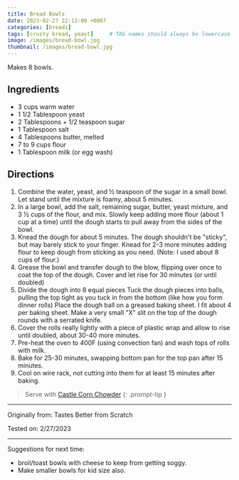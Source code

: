 ```yaml
---
title: Bread Bowls
date: 2023-02-27 22:13:00 +0007
categories: [breads]
tags: [crusty bread, yeast]     # TAG names should always be lowercase
image: /images/bread-bowl.jpg
thumbnail: /images/bread-bowl.jpg
---
```


Makes 8 bowls.

## Ingredients

* 3 cups warm water
* 1 1/2 Tablespoon yeast
* 2 Tablespoons + 1/2 teaspoon sugar
* 1 Tablespoon salt
* 4 Tablespoons butter, melted
* 7 to 9 cups flour
* 1 Tablespoon milk (or egg wash)


## Directions

1. Combine the water, yeast, and ½ teaspoon of the sugar in a small bowl. Let stand until the mixture is foamy, about 5 minutes.
2. In a large bowl, add the salt, remaining sugar, butter, yeast mixture, and 3 ½ cups of the flour, and mix.  Slowly keep adding more flour (about 1 cup at a time) until the dough starts to pull away from the sides of the bowl.
3. Knead the dough for about 5 minutes. The dough shouldn't be "sticky", but may barely stick to your finger. Knead for 2-3 more minutes adding flour to keep dough from sticking as you need. (Note: I used about 8 cups of flour.)
4. Grease the bowl and transfer dough to the blow, flipping over once to coat the top of the dough. Cover and let rise for 30 minutes (or until doubled)
5. Divide the dough into 8 equal pieces Tuck the dough pieces into balls, pulling the top tight as you tuck in from the bottom (like how you form dinner rolls) Place the dough ball on a greased baking sheet. I fit about 4 per baking sheet. Make a very small "X" slit on the top of the dough rounds with a serrated knife.
6. Cover the rolls really lightly with a piece of plastic wrap and allow to rise until doubled, about 30-40 more minutes.
7. Pre-heat the oven to 400F (using convection fan) and wash tops of rolls with milk.
8. Bake for 25-30 minutes, swapping bottom pan for the top pan after 15 minutes.
9. Cool on wire rack, not cutting into them for at least 15 minutes after baking.

> Serve with [Castle Corn Chowder](http://thekneadtoknow.com/posts/Castle-Corn-Chowder/)
{: .prompt-tip }

-----------------
Originally from: Tastes Better from Scratch

Tested on: 2/27/2023

----------------
Suggestions for next time:
* broil/toast bowls with cheese to keep from getting soggy.
* Make smaller bowls for kid size also.
